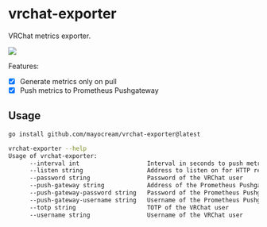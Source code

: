 # vrchat-exporter

VRChat metrics exporter.

![](sample.png)

Features:
- [x] Generate metrics only on pull
- [x] Push metrics to Prometheus Pushgateway

## Usage

```bash
go install github.com/mayocream/vrchat-exporter@latest

vrchat-exporter --help
Usage of vrchat-exporter:
      --interval int                   Interval in seconds to push metrics to the Pushgateway (default 60)
      --listen string                  Address to listen on for HTTP requests (default ":8080")
      --password string                Password of the VRChat user
      --push-gateway string            Address of the Prometheus Pushgateway, e.g. https://prometheus-blocks-prod-us-central1.grafana.net/api/prom/push
      --push-gateway-password string   Password of the Prometheus Pushgateway
      --push-gateway-username string   Username of the Prometheus Pushgateway
      --totp string                    TOTP of the VRChat user
      --username string                Username of the VRChat user
```
